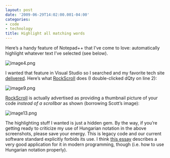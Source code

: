```yaml
---
layout: post
date: '2009-06-29T14:02:00.001-04:00'
categories:
- code
- technology
title: Highlight all matching words
---
```



Here’s a handy feature of Notepad++ that I’ve come to love: automatically highlight whatever text I’ve selected (see below).

![image4.png](/assets/2009/image4.png) 

I wanted that feature in Visual Studio so I searched and my favorite tech site [delivered](http://stackoverflow.com/questions/256931/how-to-highlight-occurrences-of-a-search-term-in-text-in-visual-studio). Here’s what [RockScroll](http://www.hanselman.com/blog/IntroducingRockScroll.aspx) does (I double-clicked dQty on line 2):

![image9.png](/assets/2009/image9.png) 

[RockScroll](http://www.hanselman.com/blog/IntroducingRockScroll.aspx) is actually advertised as providing a thumbnail picture of your code *instead of a scrollbar* as shown (borrowing Scott’s image):

![image13.png](/assets/2009/image13.png)

The highlighting stuff I wanted is just a hidden gem. By the way, if you’re getting ready to criticize my use of Hungarian notation in the above screenshots, please save your energy. This is legacy code and our current software standard explicitly forbids its use. I think [this essay](http://www.joelonsoftware.com/articles/Wrong.html) describes a very good application for it in modern programming, though (i.e. how to use Hungarian notation properly).
